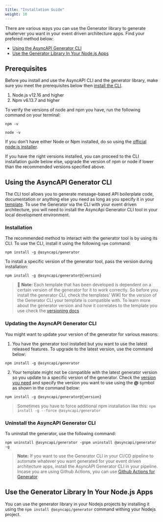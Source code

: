 ```yaml
---
title: "Installation Guide"
weight: 10
---
```



There are various ways you can use the Generator library to generate whaterver you want in your event driven architecture apps. Find your prefered method below:
- [Using the AsyncAPI Generator CLI](#1-using-the-asyncapi-generator-cli)
- [Use the Generator Library In Your Node.js Apps](#2-use-the-generator-library-in-your-nodejs-apps)
  
## Prerequisites
Before you install and use the AsyncAPI CLI and the generator library, make sure you meet the prerequisites below then [install the CLI](#installation).
1. Node.js v12.16 and higher
2. Npm v6.13.7 and higher
   
To verify the versions of node and npm you have, run the following command on your terminal:
```
npm -v
```
```
node -v
```

If you don't have either Node or Npm installed, do so using the [official node.js installer](https://nodejs.org/en/download/).

If you have the right versions installed, you can proceed to the CLI installation guide below else, upgrade the version of npm or node if lower than the recommended versions specified above.

## Using the AsyncAPI Generator CLI
The CLI tool allows you to generate message-based API boilerplate code, documentation or anything else you need as long as you specify it in your [template](template.md). To use the Generator via the CLI with your event driven architecture, you will need to install the AsyncApi Generator CLI tool in your local development environment.

### Installation

The recommended method to interact with the generator tool is by using its CLI. To use the CLI, install it  using the following `npm` command:
```
npm install -g @asyncapi/generator
```

To install a specific version of the generator tool, pass the version during installation:
```
npm install -g @asyncapi/generator@{version}
```
> :memo: **Note:** 
> Each template that has been developed is dependent on a certain version of the generator for it to work correctly. So before you install the generator CLI, check the templates' WIKI for the version of the Generator CLI your template is compatible with. To learn more about the generator version and how it correlates to the template you use check the [versioning docs](versioning.md)

### Updating the AsyncAPI Generator CLI
You might want to update your version of the generator for various reasons:
1. You have the generator tool installed but you want to use the latest released features. To upgrade to the latest version, use the command below:
```
npm install -g @asyncapi/generator
```
2. Your template might not be compatible with the latest generator version so you update to a specific version of the generator. Check the [version you need](https://github.com/asyncapi/generator/releases) and specify the version you want to use using the **@** symbol as shown in the command below:
```
npm install -g @asyncapi/generator@{version}
```
> Sometimes you have to force additional npm installation like this: `npm install -g --force @asyncapi/generator`

### Uninstall the AsyncAPI Generator CLI
To uninstall the generator, use the following command:
```
npm uninstall @asyncapi/generator -gnpm uninstall @asyncapi/generator -g
``` 

> **Note:** If you want to use the Generator CLI in your CI/CD pipeline to automate whatever you want generated for your event driven architecture apps, install the AsyncAPI Generator CLI in your pipeline. Incase you are using Github Actions, you can use [Github Actions for Generator](https://github.com/marketplace/actions/generator-for-asyncapi-documents)

## Use the Generator Library In Your Node.js Apps
You can use the generator library in your Nodejs projects by installing it using the `npm install @asyncapi/generator` command withing your Nodejs project.
